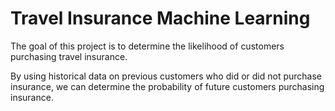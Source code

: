 # Travel Insurance Machine Learning
The goal of this project is to determine the likelihood of customers purchasing travel insurance. 

By using historical data on previous customers who did or did not purchase insurance, we can determine the probability of future customers purchasing insurance. 
